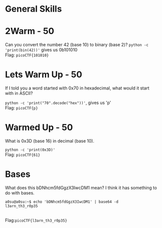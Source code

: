 # General Skills

# 2Warm - 50
Can you convert the number 42 (base 10) to binary (base 2)?
 `python -c 'print(bin(42))'`  gives us 0b101010
</br>Flag: `picoCTF{101010}`


# Lets Warm Up - 50
If I told you a word started with 0x70 in hexadecimal, what would it start with in ASCII?

 `python -c 'print("70".decode("hex"))'`, gives us 'p' 
 </br>Flag: `picoCTF{p}`

# Warmed Up - 50
What is 0x3D (base 16) in decimal (base 10).

 `python -c 'print(0x3D)'`
 </br> Flag: `picoCTF{61}`

# Bases
What does this bDNhcm5fdGgzX3IwcDM1 mean? I think it has something to do with bases.
```
a0su@a0su:~$ echo 'bDNhcm5fdGgzX3IwcDM1' | base64 -d
l3arn_th3_r0p35
```
</br> Flag:`picoCTF{l3arn_th3_r0p35}`
